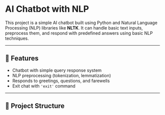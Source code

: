 # AI Chatbot with NLP 

This project is a simple AI chatbot built using Python and Natural Language Processing (NLP) libraries like **NLTK**. It can handle basic text inputs, preprocess them, and respond with predefined answers using basic NLP techniques.

---

## 📌 Features

- Chatbot with simple query response system
- NLP preprocessing (tokenization, lemmatization)
- Responds to greetings, questions, and farewells
- Exit chat with `'exit'` command

---

## 📁 Project Structure




